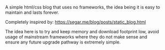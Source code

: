 
A simple html/css blog that uses no frameworks, the idea being it is easy to maintain and lasts forever.

Completely inspired by: https://segar.me/blog/posts/static_blog.html

The idea here is to try and keep memory and download footprint low, avoid usage of mainstream frameworks where they do not make sense and ensure any future upgrade pathway is extremely simple.